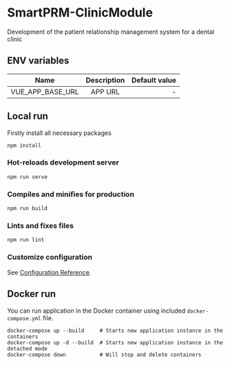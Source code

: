 # SmartPRM-ClinicModule
Development of the patient relationship management system for a dental clinic

## ENV variables
| Name              |       Description       |     Default value     |
|-------------------|:-----------------------:|----------------------:|
| VUE_APP_BASE_URL  | APP          URL        | -                     |

## Local run
Firstly install all necessary packages

```
npm install
```

### Hot-reloads development server
```
npm run serve
```

### Compiles and minifies for production
```
npm run build
```

### Lints and fixes files
```
npm run lint
```

### Customize configuration
See [Configuration Reference](https://cli.vuejs.org/config/).

## Docker run
You can run application in the Docker container using included `docker-compose.yml` file.
```
docker-compose up --build     # Starts new application instance in the containers
docker-compose up -d --build  # Starts new application instance in the detached mode
docker-compose down           # Will stop and delete containers
```